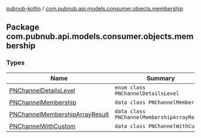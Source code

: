 [pubnub-kotlin](../index.md) / [com.pubnub.api.models.consumer.objects.membership](./index.md)

## Package com.pubnub.api.models.consumer.objects.membership

### Types

| Name | Summary |
|---|---|
| [PNChannelDetailsLevel](-p-n-channel-details-level/index.md) | `enum class PNChannelDetailsLevel` |
| [PNChannelMembership](-p-n-channel-membership/index.md) | `data class PNChannelMembership` |
| [PNChannelMembershipArrayResult](-p-n-channel-membership-array-result/index.md) | `data class PNChannelMembershipArrayResult` |
| [PNChannelWithCustom](-p-n-channel-with-custom/index.md) | `data class PNChannelWithCustom` |

